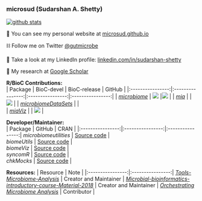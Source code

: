 ### microsud (Sudarshan A. Shetty)   


[![github stats](https://github-readme-stats.vercel.app/api?username=microsud&show_icons=true&include_all_commits=true&theme=dracula)](https://github.com/anuraghazra/github-readme-stats)


<!--![Profile views](https://gpvc.arturio.dev/microsud)-->
  
 :rocket:  You can see my personal website at [microsud.github.io](https://microsud.github.io/sudarshanshetty.io/)
 
 :chains: Follow me on Twitter [@gutmicrobe](https://twitter.com/gutmicrobe)
 
 :busts_in_silhouette:  Take a look at my LinkedIn profile: [linkedin.com/in/sudarshan-shetty](https://www.linkedin.com/in/sudarshan-shetty-57345822/)
 
 :microscope: My research at [Google Scholar](https://scholar.google.nl/citations?user=Vahc6LUAAAAJ&hl=en)     
 
<!--START_SECTION:waka-->



**R/BioC Contributions:**   
| Package | BioC-devel | BioC-release | GitHub |
|:----------------:|:----------------:|:----------------:|:----------------:|
| [_microbiome_](https://github.com/antagomir/microbiome) | [![](http://bioconductor.org/shields/build/devel/bioc/microbiome.svg)](http://bioconductor.org/checkResults/devel/bioc-LATEST/microbiome) |[![](http://bioconductor.org/shields/build/release/bioc/microbiome.svg)](http://bioconductor.org/checkResults/release/bioc-LATEST/microbiome) |
| [_mia_](https://github.com/FelixErnst/mia) |  |[![](https://github.com/FelixErnst/mia/workflows/R-CMD-check-bioc-devel/badge.svg)](https://github.com/FelixErnst/mia/actions?query=workflow:R-CMD-check-bioc-devel) |
| [_microbiomeDataSets_](https://github.com/microbiome/microbiomeDataSets) | |  
| [_miaViz_](https://github.com/microbiome/miaViz) | | ![](https://github.com/microbiome/miaViz/workflows/R-CMD-check-bioc-devel/badge.svg) |  


**Developer/Maintainer:**   
| Package | GitHub | CRAN | 
|:----------------:|:----------------:|:----------------:|
_microbiomeutilities_ | [Source code](https://github.com/microsud/microbiomeutilities) |      
_biomeUtils_ | [Source code](https://github.com/RIVM-IIV-Microbiome/biomeUtils) |        
_biomeViz_ | [Source code](https://github.com/RIVM-IIV-Microbiome/biomeViz) |  
_syncomR_ | [Source code](https://github.com/microsud/syncomR) |    
_chkMocks_ | [Source code](https://github.com/microsud/chkMocks) |       

**Resources:**
| Resource | Note |
|:----------------:|:----------------:|
[_Tools-Microbiome-Analysis_](https://github.com/microsud/Tools-Microbiome-Analysis) | Creator and Maintainer | 
[_Microbial-bioinformatics-introductory-course-Material-2018_](https://mibwurrepo.github.io/Microbial-bioinformatics-introductory-course-Material-2018/introduction.html) | Creator and Maintainer | 
[_Orchestrating Microbiome Analysis_](https://microbiome.github.io/OMA/) | Contributor |  

